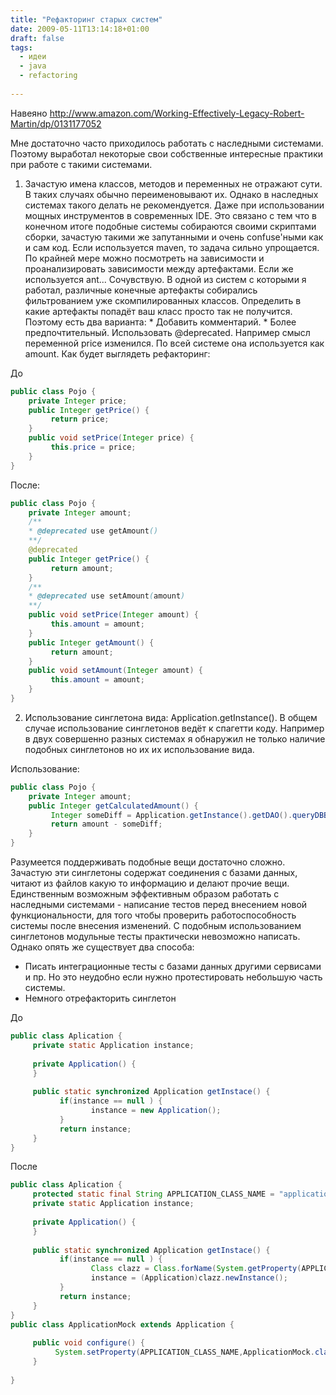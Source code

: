 ```yaml
---
title: "Рефакторинг старых систем"
date: 2009-05-11T13:14:18+01:00
draft: false
tags:
  - идеи
  - java
  - refactoring
  
---
```

Навеяно http://www.amazon.com/Working-Effectively-Legacy-Robert-Martin/dp/0131177052

Мне достаточно часто приходилось работать с наследными системами. Поэтому выработал некоторые свои собственные интересные практики при работе с такими системами.

  1. Зачастую имена классов, методов и переменных не отражают сути. В таких случаях обычно переименовывают их. Однако в наследных системах такого делать не рекомендуется. Даже при использовании мощных инструментов в современных IDE. Это связано с тем что в конечном итоге подобные системы собираются своими скриптами сборки, зачастую такими же запутанными и очень confuse'ными как и сам код. Если используется maven, то задача сильно упрощается. По крайней мере можно посмотреть на зависимости и проанализировать зависимости между артефактами. Если же используется ant... Сочувствую. В одной из систем с которыми я работал, различные конечные артефакты собирались фильтрованием уже скомпилированных классов. Определить в какие артефакты попадёт ваш класс просто так не получится. Поэтому есть два варианта:
    * Добавить комментарий.
    * Более предпочтительный. Использовать @deprecated. Например смысл переменной price изменился. По всей системе она используется как amount. Как будет выглядеть рефакторинг:

До

```java
public class Pojo {  
    private Integer price;  
    public Integer getPrice() {  
         return price;  
    }  
    public void setPrice(Integer price) {  
         this.price = price;  
    }  
}
```

После:
    
```java
public class Pojo {  
    private Integer amount;  
    /** 
    * @deprecated use getAmount() 
    **/  
    @deprecated  
    public Integer getPrice() {  
         return amount;  
    }  
    /** 
    * @deprecated use setAmount(amount) 
    **/  
    public void setPrice(Integer amount) {  
         this.amount = amount;  
    }  
    public Integer getAmount() {  
         return amount;  
    }  
    public void setAmount(Integer amount) {  
         this.amount = amount;  
    }  
} 
```
	
  2. Использование синглетона вида: Application.getInstance(). В общем случае использование синглетонов ведёт к спагетти коду. Например в двух совершенно разных системах я обнаружил не только наличие подобных синглетонов но их их использование вида.
  
Использование:
  
```java
public class Pojo {  
	private Integer amount;  
	public Integer getCalculatedAmount() {  
         Integer someDiff = Application.getInstance().getDAO().queryDBByKey(amount);  
         return amount - someDiff;  
    }  
}
```

Разумеется поддерживать подобные вещи достаточно сложно. Зачастую эти синглетоны содержат соединения с базами данных, читают из файлов какую то информацию и делают прочие вещи. Единственным возможным эффективным образом работать с наследными системами - написание тестов перед внесением новой функциональности, для того чтобы проверить работоспособность системы после внесения изменений. С подобным использованием синглетонов модульные тесты практически невозможно написать. Однако опять же существует два способа:

  * Писать интеграционные тесты с базами данных другими сервисами и пр. Но это неудобно если нужно протестировать небольшую часть системы. 
  * Немного отрефакторить синглетон
  
До

```java
public class Aplication {  
     private static Application instance;  
  
     private Application() {  
     }  
  
     public static synchronized Application getInstace() {  
           if(instance == null ) {  
                  instance = new Application();  
           }  
           return instance;  
     }  
} 
```

После

```java
public class Aplication {  
     protected static final String APPLICATION_CLASS_NAME = "application";  
     private static Application instance;  
  
     private Application() {  
     }  
  
     public static synchronized Application getInstace() {  
           if(instance == null ) {  
                  Class clazz = Class.forName(System.getProperty(APPLICATION_CLASS_NAME));  
                  instance = (Application)clazz.newInstance();  
           }  
           return instance;  
     }  
}  
public class ApplicationMock extends Application {  
  
     public void configure() {  
          System.setProperty(APPLICATION_CLASS_NAME,ApplicationMock.class.getName());  
     }  
  
}
```